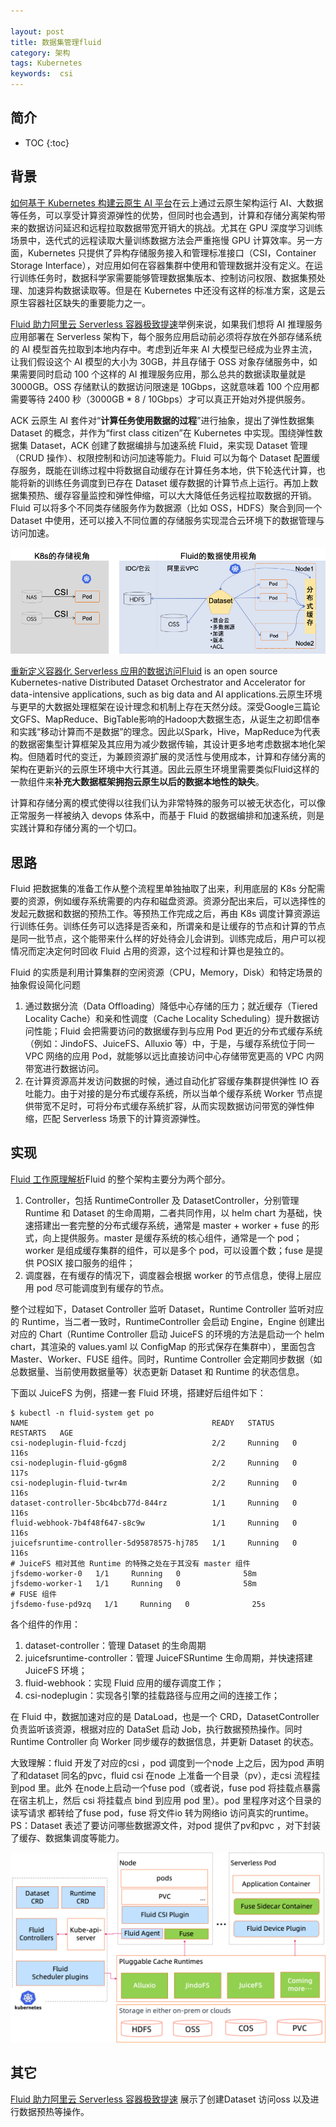 ```yaml
---

layout: post
title: 数据集管理fluid
category: 架构
tags: Kubernetes
keywords:  csi
---
```


## 简介

* TOC
{:toc}

## 背景

[如何基于 Kubernetes 构建云原生 AI 平台](https://mp.weixin.qq.com/s/yGc44Q0qseDG7zy0-PC8gg)在云上通过云原生架构运行 AI、大数据等任务，可以享受计算资源弹性的优势，但同时也会遇到，计算和存储分离架构带来的数据访问延迟和远程拉取数据带宽开销大的挑战。尤其在 GPU 深度学习训练场景中，迭代式的远程读取大量训练数据方法会严重拖慢 GPU 计算效率。另一方面，Kubernetes 只提供了异构存储服务接入和管理标准接口（CSI，Container Storage Interface），对应用如何在容器集群中使用和管理数据并没有定义。在运行训练任务时，数据科学家需要能够管理数据集版本、控制访问权限、数据集预处理、加速异构数据读取等。但是在 Kubernetes 中还没有这样的标准方案，这是云原生容器社区缺失的重要能力之一。

[Fluid 助力阿里云 Serverless 容器极致提速](https://mp.weixin.qq.com/s/S-PBne1BErfGV4elNAajmQ)举例来说，如果我们想将 AI 推理服务应用部署在 Serverless 架构下，每个服务应用启动前必须将存放在外部存储系统的 AI 模型首先拉取到本地内存中。考虑到近年来 AI 大模型已经成为业界主流，让我们假设这个 AI 模型的大小为 30GB，并且存储于 OSS 对象存储服务中，如果需要同时启动 100 个这样的 AI 推理服务应用，那么总共的数据读取量就是 3000GB。OSS 存储默认的数据访问限速是 10Gbps，这就意味着 100 个应用都需要等待 2400 秒（3000GB * 8 / 10Gbps）才可以真正开始对外提供服务。

ACK 云原生 AI 套件对“**计算任务使用数据的过程**”进行抽象，提出了弹性数据集 Dataset 的概念，并作为“first class citizen”在 Kubernetes 中实现。围绕弹性数据集 Dataset，ACK 创建了数据编排与加速系统 Fluid，来实现 Dataset 管理（CRUD 操作）、权限控制和访问加速等能力。Fluid 可以为每个 Dataset 配置缓存服务，既能在训练过程中将数据自动缓存在计算任务本地，供下轮迭代计算，也能将新的训练任务调度到已存在 Dataset 缓存数据的计算节点上运行。再加上数据集预热、缓存容量监控和弹性伸缩，可以大大降低任务远程拉取数据的开销。Fluid 可以将多个不同类存储服务作为数据源（比如 OSS，HDFS）聚合到同一个 Dataset 中使用，还可以接入不同位置的存储服务实现混合云环境下的数据管理与访问加速。

![](/public/upload/storage/fluid_dataset.png)

[重新定义容器化 Serverless 应用的数据访问](https://mp.weixin.qq.com/s/GN7FBxOQYJdol6rEBQ2WSA)[Fluid](https://github.com/fluid-cloudnative/fluid) is an open source Kubernetes-native Distributed Dataset Orchestrator and Accelerator for data-intensive applications, such as big data and AI applications.云原生环境与更早的大数据处理框架在设计理念和机制上存在天然分歧。深受Google三篇论文GFS、MapReduce、BigTable影响的Hadoop大数据生态，从诞生之初即信奉和实践“移动计算而不是数据”的理念。因此以Spark，Hive，MapReduce为代表的数据密集型计算框架及其应用为减少数据传输，其设计更多地考虑数据本地化架构。但随着时代的变迁，为兼顾资源扩展的灵活性与使用成本，计算和存储分离的架构在更新兴的云原生环境中大行其道。因此云原生环境里需要类似Fluid这样的一款组件来**补充大数据框架拥抱云原生以后的数据本地性的缺失**。

计算和存储分离的模式使得以往我们认为非常特殊的服务可以被无状态化，可以像正常服务一样被纳入 devops 体系中，而基于 Fluid 的数据编排和加速系统，则是实践计算和存储分离的一个切口。

## 思路

Fluid 把数据集的准备工作从整个流程里单独抽取了出来，利用底层的 K8s 分配需要的资源，例如缓存系统需要的内存和磁盘资源。资源分配出来后，可以选择性的发起元数据和数据的预热工作。等预热工作完成之后，再由 K8s 调度计算资源运行训练任务。训练任务可以选择是否亲和，所谓亲和是让缓存的节点和计算的节点是同一批节点，这个能带来什么样的好处待会儿会讲到。训练完成后，用户可以视情况而定决定何时回收 Fluid 占用的资源，这个过程和计算也是独立的。

Fluid 的实质是利用计算集群的空闲资源（CPU，Memory，Disk）和特定场景的抽象假设简化问题
1. 通过数据分流（Data Offloading）降低中心存储的压力；就近缓存（Tiered Locality Cache）和亲和性调度（Cache Locality Scheduling）提升数据访问性能；Fluid 会把需要访问的数据缓存到与应用 Pod 更近的分布式缓存系统（例如：JindoFS、JuiceFS、Alluxio 等）中，于是，与缓存系统位于同一 VPC 网络的应用 Pod，就能够以远比直接访问中心存储带宽更高的 VPC 内网带宽进行数据访问。
2. 在计算资源高并发访问数据的时候，通过自动化扩容缓存集群提供弹性 IO 吞吐能力。由于对接的是分布式缓存系统，所以当单个缓存系统 Worker 节点提供带宽不足时，可将分布式缓存系统扩容，从而实现数据访问带宽的弹性伸缩，匹配 Serverless 场景下的计算资源弹性。

## 实现

[Fluid 工作原理解析](https://mp.weixin.qq.com/s/GsE5AQfHRQzSmFm8ACQgug)Fluid 的整个架构主要分为两个部分。
1. Controller，包括 RuntimeController 及 DatasetController，分别管理 Runtime 和 Dataset 的生命周期，二者共同作用，以 helm chart 为基础，快速搭建出一套完整的分布式缓存系统，通常是 master + worker + fuse 的形式，向上提供服务。master 是缓存系统的核心组件，通常是一个 pod；worker 是组成缓存集群的组件，可以是多个 pod，可以设置个数；fuse 是提供 POSIX 接口服务的组件；
2. 调度器，在有缓存的情况下，调度器会根据 worker 的节点信息，使得上层应用 pod 尽可能调度到有缓存的节点。

整个过程如下，Dataset Controller 监听 Dataset，Runtime Controller 监听对应的 Runtime，当二者一致时，RuntimeController 会启动 Engine，Engine 创建出对应的 Chart（Runtime Controller 启动 JuiceFS 的环境的方法是启动一个 helm chart，其渲染的 values.yaml 以 ConfigMap 的形式保存在集群中），里面包含 Master、Worker、FUSE 组件。同时，Runtime Controller 会定期同步数据（如总数据量、当前使用数据量等）状态更新 Dataset 和 Runtime 的状态信息。

下面以 JuiceFS 为例，搭建一套 Fluid 环境，搭建好后组件如下：
```
$ kubectl -n fluid-system get po
NAME                                         READY   STATUS    RESTARTS   AGE
csi-nodeplugin-fluid-fczdj                   2/2     Running   0          116s
csi-nodeplugin-fluid-g6gm8                   2/2     Running   0          117s
csi-nodeplugin-fluid-twr4m                   2/2     Running   0          116s
dataset-controller-5bc4bcb77d-844rz          1/1     Running   0          116s
fluid-webhook-7b4f48f647-s8c9w               1/1     Running   0          116s
juicefsruntime-controller-5d95878575-hj785   1/1     Running   0          116s
# JuiceFS 相对其他 Runtime 的特殊之处在于其没有 master 组件
jfsdemo-worker-0   1/1     Running   0              58m
jfsdemo-worker-1   1/1     Running   0              58m
# FUSE 组件
jfsdemo-fuse-pd9zq   1/1     Running   0              25s
```

各个组件的作用：
1. dataset-controller：管理 Dataset 的生命周期
2. juicefsruntime-controller：管理 JuiceFSRuntime 生命周期，并快速搭建 JuiceFS 环境；
3. fluid-webhook：实现 Fluid 应用的缓存调度工作；
4. csi-nodeplugin：实现各引擎的挂载路径与应用之间的连接工作；

在 Fluid 中，数据加速对应的是 DataLoad，也是一个 CRD，DatasetController 负责监听该资源，根据对应的 DataSet 启动 Job，执行数据预热操作。同时 Runtime Controller 向 Worker 同步缓存的数据信息，并更新 Dataset 的状态。

大致理解：fluid 开发了对应的csi ，pod 调度到一个node 上之后，因为pod 声明了和dataset 同名的pvc，fluid csi 在node 上准备一个目录（pv），走csi 流程挂到pod 里。此外 在node上启动一个fuse pod（或者说，fuse pod 将挂载点暴露在宿主机上，然后 csi 将挂载点 bind 到应用 pod 里）。pod 里程序对这个目录的读写请求 都转给了fuse pod，fuse 将文件io 转为网络io 访问真实的runtime。PS：Dataset 表述了要访问哪些数据源文件，对pod 提供了pv和pvc ，对下封装了缓存、数据集调度等能力。

![](/public/upload/storage/fluid_overview.png)





## 其它

[Fluid 助力阿里云 Serverless 容器极致提速](https://mp.weixin.qq.com/s/S-PBne1BErfGV4elNAajmQ) 展示了创建Dataset 访问oss 以及进行数据预热等操作。